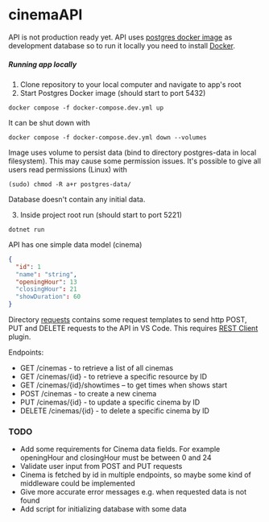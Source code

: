 # cinemaAPI

API is not production ready yet. API uses [postgres docker image](https://hub.docker.com/_/postgres) as development database so to run it locally you need to install [Docker](https://docs.docker.com/get-docker/).

##### Running app locally

1. Clone repository to your local computer and navigate to app's root
2. Start Postgres Docker image (should start to port 5432)
```
docker compose -f docker-compose.dev.yml up
```
It can be shut down with
```
docker compose -f docker-compose.dev.yml down --volumes
```
Image uses volume to persist data (bind to directory postgres-data in local filesystem). This may cause some permission issues.
It's possible to give all users read permissions (Linux) with
```
(sudo) chmod -R a+r postgres-data/
```
Database doesn't contain any initial data.

3. Inside project root run (should start to port 5221)
```
dotnet run
```
API has one simple data model (cinema)
```json
{
  "id": 1
  "name": "string",
  "openingHour": 13
  "closingHour": 21
  "showDuration": 60
}
```
Directory [requests](https://github.com/matiasnisula/cinemaAPI/tree/main/requests) contains some request templates to send http POST, PUT and DELETE requests to the API in VS Code. This requires [REST Client](https://marketplace.visualstudio.com/items?itemName=humao.rest-client) plugin.

Endpoints:
* GET /cinemas - to retrieve a list of all cinemas
* GET /cinemas/{id} - to retrieve a specific resource by ID
* GET /cinemas/{id}/showtimes – to get times when shows start
* POST /cinemas - to create a new cinema
* PUT /cinemas/{id} - to update a specific cinema by ID
* DELETE /cinemas/{id} - to delete a specific cinema by ID

### TODO
* Add some requirements for Cinema data fields. For example openingHour and closingHour must be between 0 and 24
* Validate user input from POST and PUT requests
* Cinema is fetched by id in multiple endpoints, so maybe some kind of middleware could be implemented
* Give more accurate error messages e.g. when requested data is not found
* Add script for initializing database with some data
